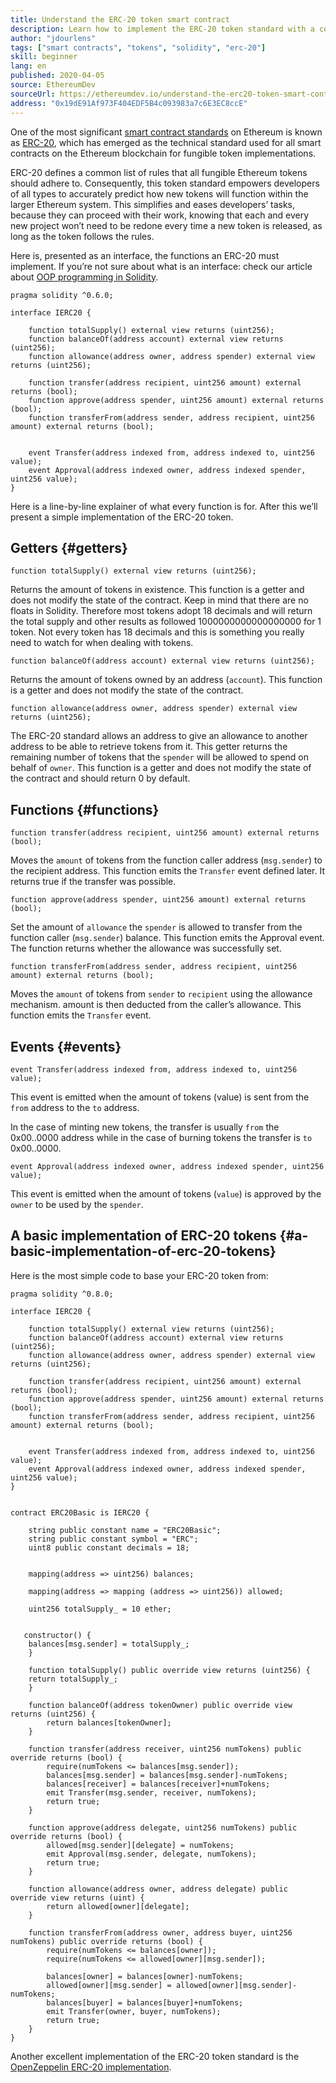 ```yaml
---
title: Understand the ERC-20 token smart contract
description: Learn how to implement the ERC-20 token standard with a complete Solidity smart contract example and explanation.
author: "jdourlens"
tags: ["smart contracts", "tokens", "solidity", "erc-20"]
skill: beginner
lang: en
published: 2020-04-05
source: EthereumDev
sourceUrl: https://ethereumdev.io/understand-the-erc20-token-smart-contract/
address: "0x19dE91Af973F404EDF5B4c093983a7c6E3EC8ccE"
---
```


One of the most significant [smart contract standards](/developers/docs/standards/) on Ethereum is known as [ERC-20](/developers/docs/standards/tokens/erc-20/), which has emerged as the technical standard used for all smart contracts on the Ethereum blockchain for fungible token implementations.

ERC-20 defines a common list of rules that all fungible Ethereum tokens should adhere to. Consequently, this token standard empowers developers of all types to accurately predict how new tokens will function within the larger Ethereum system. This simplifies and eases developers’ tasks, because they can proceed with their work, knowing that each and every new project won’t need to be redone every time a new token is released, as long as the token follows the rules.

Here is, presented as an interface, the functions an ERC-20 must implement. If you’re not sure about what is an interface: check our article about [OOP programming in Solidity](https://ethereumdev.io/inheritance-in-solidity-contracts-are-classes/).

```solidity
pragma solidity ^0.6.0;

interface IERC20 {

    function totalSupply() external view returns (uint256);
    function balanceOf(address account) external view returns (uint256);
    function allowance(address owner, address spender) external view returns (uint256);

    function transfer(address recipient, uint256 amount) external returns (bool);
    function approve(address spender, uint256 amount) external returns (bool);
    function transferFrom(address sender, address recipient, uint256 amount) external returns (bool);


    event Transfer(address indexed from, address indexed to, uint256 value);
    event Approval(address indexed owner, address indexed spender, uint256 value);
}
```

Here is a line-by-line explainer of what every function is for. After this we’ll present a simple implementation of the ERC-20 token.

## Getters {#getters}

```solidity
function totalSupply() external view returns (uint256);
```

Returns the amount of tokens in existence. This function is a getter and does not modify the state of the contract. Keep in mind that there are no floats in Solidity. Therefore most tokens adopt 18 decimals and will return the total supply and other results as followed 1000000000000000000 for 1 token. Not every token has 18 decimals and this is something you really need to watch for when dealing with tokens.

```solidity
function balanceOf(address account) external view returns (uint256);
```

Returns the amount of tokens owned by an address (`account`). This function is a getter and does not modify the state of the contract.

```solidity
function allowance(address owner, address spender) external view returns (uint256);
```

The ERC-20 standard allows an address to give an allowance to another address to be able to retrieve tokens from it. This getter returns the remaining number of tokens that the `spender` will be allowed to spend on behalf of `owner`. This function is a getter and does not modify the state of the contract and should return 0 by default.

## Functions {#functions}

```solidity
function transfer(address recipient, uint256 amount) external returns (bool);
```

Moves the `amount` of tokens from the function caller address (`msg.sender`) to the recipient address. This function emits the `Transfer` event defined later. It returns true if the transfer was possible.

```solidity
function approve(address spender, uint256 amount) external returns (bool);
```

Set the amount of `allowance` the `spender` is allowed to transfer from the function caller (`msg.sender`) balance. This function emits the Approval event. The function returns whether the allowance was successfully set.

```solidity
function transferFrom(address sender, address recipient, uint256 amount) external returns (bool);
```

Moves the `amount` of tokens from `sender` to `recipient` using the allowance mechanism. amount is then deducted from the caller’s allowance. This function emits the `Transfer` event.

## Events {#events}

```solidity
event Transfer(address indexed from, address indexed to, uint256 value);
```

This event is emitted when the amount of tokens (value) is sent from the `from` address to the `to` address.

In the case of minting new tokens, the transfer is usually `from` the 0x00..0000 address while in the case of burning tokens the transfer is `to` 0x00..0000.

```solidity
event Approval(address indexed owner, address indexed spender, uint256 value);
```

This event is emitted when the amount of tokens (`value`) is approved by the `owner` to be used by the `spender`.

## A basic implementation of ERC-20 tokens {#a-basic-implementation-of-erc-20-tokens}

Here is the most simple code to base your ERC-20 token from:

```solidity
pragma solidity ^0.8.0;

interface IERC20 {

    function totalSupply() external view returns (uint256);
    function balanceOf(address account) external view returns (uint256);
    function allowance(address owner, address spender) external view returns (uint256);

    function transfer(address recipient, uint256 amount) external returns (bool);
    function approve(address spender, uint256 amount) external returns (bool);
    function transferFrom(address sender, address recipient, uint256 amount) external returns (bool);


    event Transfer(address indexed from, address indexed to, uint256 value);
    event Approval(address indexed owner, address indexed spender, uint256 value);
}


contract ERC20Basic is IERC20 {

    string public constant name = "ERC20Basic";
    string public constant symbol = "ERC";
    uint8 public constant decimals = 18;


    mapping(address => uint256) balances;

    mapping(address => mapping (address => uint256)) allowed;

    uint256 totalSupply_ = 10 ether;


   constructor() {
	balances[msg.sender] = totalSupply_;
    }

    function totalSupply() public override view returns (uint256) {
	return totalSupply_;
    }

    function balanceOf(address tokenOwner) public override view returns (uint256) {
        return balances[tokenOwner];
    }

    function transfer(address receiver, uint256 numTokens) public override returns (bool) {
        require(numTokens <= balances[msg.sender]);
        balances[msg.sender] = balances[msg.sender]-numTokens;
        balances[receiver] = balances[receiver]+numTokens;
        emit Transfer(msg.sender, receiver, numTokens);
        return true;
    }

    function approve(address delegate, uint256 numTokens) public override returns (bool) {
        allowed[msg.sender][delegate] = numTokens;
        emit Approval(msg.sender, delegate, numTokens);
        return true;
    }

    function allowance(address owner, address delegate) public override view returns (uint) {
        return allowed[owner][delegate];
    }

    function transferFrom(address owner, address buyer, uint256 numTokens) public override returns (bool) {
        require(numTokens <= balances[owner]);
        require(numTokens <= allowed[owner][msg.sender]);

        balances[owner] = balances[owner]-numTokens;
        allowed[owner][msg.sender] = allowed[owner][msg.sender]-numTokens;
        balances[buyer] = balances[buyer]+numTokens;
        emit Transfer(owner, buyer, numTokens);
        return true;
    }
}
```

Another excellent implementation of the ERC-20 token standard is the [OpenZeppelin ERC-20 implementation](https://github.com/OpenZeppelin/openzeppelin-contracts/tree/master/contracts/token/ERC20).
